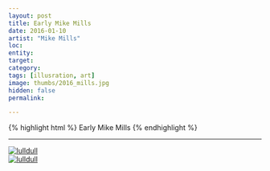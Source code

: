 ```yaml
---
layout: post
title: Early Mike Mills
date: 2016-01-10
artist: "Mike Mills"
loc: 
entity: 
target: 
category: 
tags: [illusration, art]
image: thumbs/2016_mills.jpg
hidden: false
permalink:

---
```




{% highlight html %}
Early Mike Mills
{% endhighlight %}

---


<div class="post_image">
	<a href="{{ site.baseurl }}/images/posts/2016_mills/001.jpg" target="_blank">
	<img src="{{ site.baseurl }}/images/posts/2016_mills/001.jpg" alt="lulldull"></a>
</div>

<div class="post_image">
	<a href="{{ site.baseurl }}/images/posts/2016_mills/002.jpg" target="_blank">
	<img src="{{ site.baseurl }}/images/posts/2016_mills/002.jpg" alt="lulldull"></a>
</div>
